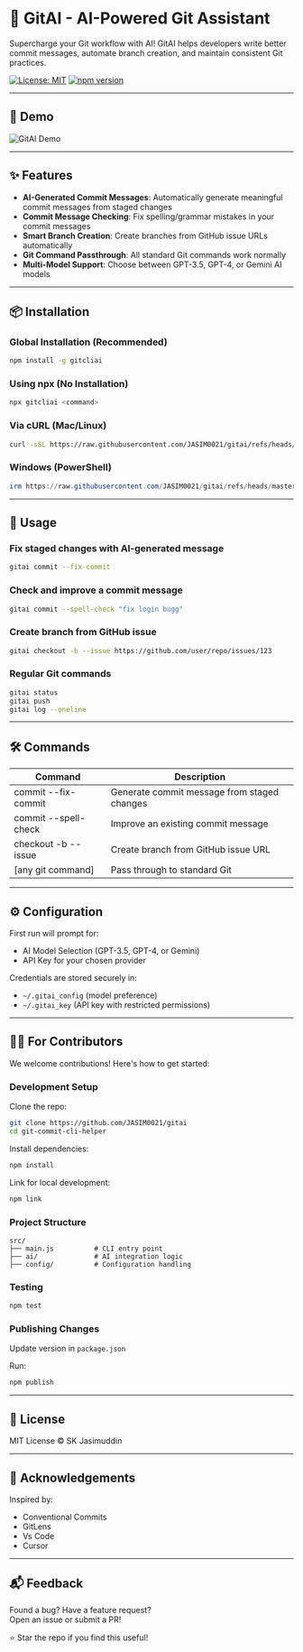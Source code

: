 # 🤖 GitAI - AI-Powered Git Assistant

Supercharge your Git workflow with AI! GitAI helps developers write better commit messages, automate branch creation, and maintain consistent Git practices.

[![License: MIT](https://img.shields.io/badge/License-MIT-yellow.svg)](https://opensource.org/licenses/MIT)
[![npm version](https://badge.fury.io/js/git-commit-cli-helper.svg)](https://www.npmjs.com/package/git-commit-cli-helper)

---

## 🎥 Demo

![GitAI Demo](https://github.com/yourusername/git-commit-cli-helper/raw/main/assets/demo.gif)

---

## ✨ Features

- **AI-Generated Commit Messages**: Automatically generate meaningful commit messages from staged changes
- **Commit Message Checking**: Fix spelling/grammar mistakes in your commit messages
- **Smart Branch Creation**: Create branches from GitHub issue URLs automatically
- **Git Command Passthrough**: All standard Git commands work normally
- **Multi-Model Support**: Choose between GPT-3.5, GPT-4, or Gemini AI models

---

## 📦 Installation

### Global Installation (Recommended)

```bash
npm install -g gitcliai
```

### Using npx (No Installation)

```bash
npx gitcliai <command>
```

### Via cURL (Mac/Linux)

```bash
curl -sSL https://raw.githubusercontent.com/JASIM0021/gitai/refs/heads/master/install.sh | bash
```

### Windows (PowerShell)

```powershell
irm https://raw.githubusercontent.com/JASIM0021/gitai/refs/heads/master/install.ps1 | iex
```

---

## 🚀 Usage

### Fix staged changes with AI-generated message

```bash
gitai commit --fix-commit
```

### Check and improve a commit message

```bash
gitai commit --spell-check "fix login bugg"
```

### Create branch from GitHub issue

```bash
gitai checkout -b --issue https://github.com/user/repo/issues/123
```

### Regular Git commands

```bash
gitai status
gitai push
gitai log --oneline
```

---

## 🛠 Commands

| Command              | Description                                 |
| -------------------- | ------------------------------------------- |
| commit --fix-commit  | Generate commit message from staged changes |
| commit --spell-check | Improve an existing commit message          |
| checkout -b --issue  | Create branch from GitHub issue URL         |
| [any git command]    | Pass through to standard Git                |

---

## ⚙️ Configuration

First run will prompt for:

- AI Model Selection (GPT-3.5, GPT-4, or Gemini)
- API Key for your chosen provider

Credentials are stored securely in:

- `~/.gitai_config` (model preference)
- `~/.gitai_key` (API key with restricted permissions)

---

## 🧑‍💻 For Contributors

We welcome contributions! Here's how to get started:

### Development Setup

Clone the repo:

```bash
git clone https://github.com/JASIM0021/gitai
cd git-commit-cli-helper
```

Install dependencies:

```bash
npm install
```

Link for local development:

```bash
npm link
```

### Project Structure

```
src/
├── main.js          # CLI entry point
├── ai/              # AI integration logic
├── config/          # Configuration handling
```

### Testing

```bash
npm test
```

### Publishing Changes

Update version in `package.json`

Run:

```bash
npm publish
```

---

## 📜 License

MIT License © SK Jasimuddin

---

## 🙏 Acknowledgements

Inspired by:

- Conventional Commits
- GitLens
- Vs Code
- Cursor

---

## 📬 Feedback

Found a bug? Have a feature request?  
Open an issue or submit a PR!

⭐ Star the repo if you find this useful!

